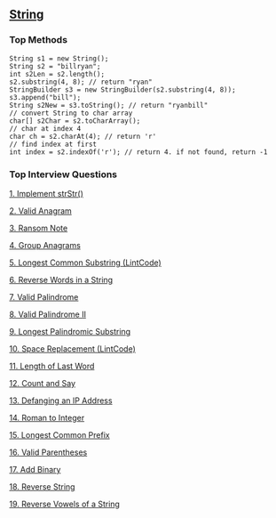 ## [String](./dataStructure.md)
### Top Methods

```
String s1 = new String();
String s2 = "billryan";
int s2Len = s2.length();
s2.substring(4, 8); // return "ryan"
StringBuilder s3 = new StringBuilder(s2.substring(4, 8));
s3.append("bill");
String s2New = s3.toString(); // return "ryanbill"
// convert String to char array
char[] s2Char = s2.toCharArray();
// char at index 4
char ch = s2.charAt(4); // return 'r'
// find index at first
int index = s2.indexOf('r'); // return 4. if not found, return -1
```

### Top Interview Questions


[1. Implement strStr()](../leetcode/implementstrStr.md)

[2. Valid Anagram](../leetcode/validAnagram.md)

[3. Ransom Note](../leetcode/ransomNote.md)

[4. Group Anagrams](../leetcode/groupAnagrams.md)

[5. Longest Common Substring (LintCode)](./longestCommonSubstring.md)

[6. Reverse Words in a String](../leetcode/reverseWordsInString.md)

[7. Valid Palindrome](../leetcode/validPalindrome.md)

[8. Valid Palindrome II](../leetcode/validPalindrome2.md)

[9. Longest Palindromic Substring](../leetcode/longestPalindromicSubstring.md)

[10. Space Replacement (LintCode)](./spaceReplacement.md)

[11. Length of Last Word](../leetcode/lengthOfLastWord.md)

[12. Count and Say](../leetcode/countAndSay.md)

[13. Defanging an IP Address](../leetcode/defangingAnIPAddress.md)

[14. Roman to Integer](../leetcode/romanToInteger.md)

[15. Longest Common Prefix](../leetcode/longestCommonPrefix.md)

[16. Valid Parentheses](../leetcode/validParentheses.md)

[17. Add Binary](../leetcode/addBinary.md)

[18. Reverse String](../leetcode/reverseString.md)

[19. Reverse Vowels of a String](../leetcode/reverseVowelsOfString.md)

[](../leetcode/)
[](../leetcode/)
[](../leetcode/)
[](../leetcode/)
[](../leetcode/)
[](../leetcode/)
